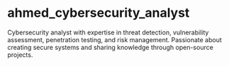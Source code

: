 # ahmed_cybersecurity_analyst
Cybersecurity analyst with expertise in threat detection, vulnerability assessment, penetration testing, and risk management. Passionate about creating secure systems and sharing knowledge through open-source projects.
